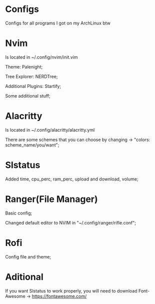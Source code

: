 # Configs
Configs for all programs I got on my ArchLinux btw


# Nvim
Is located in ~/.config/nvim/init.vim

Theme: Palenight;

Tree Explorer: NERDTree;

Additional Plugins: Startify;

Some additional stuff;


# Alacritty
Is located in ~/.config/alacritty/alacritty.yml

There are some schemes that you can choose by changing -> "colors: scheme_name/you/want";

# Slstatus

Added time, cpu_perc, ram_perc, upload and download, volume; 

# Ranger(File Manager)

Basic config;

Changed default editor to NVIM in "~/.config/ranger/rifle.conf";

# Rofi

Config file and theme;

# Aditional

If you want Slstatus to work properly, you will need to download Font-Awesome -> https://fontawesome.com/

